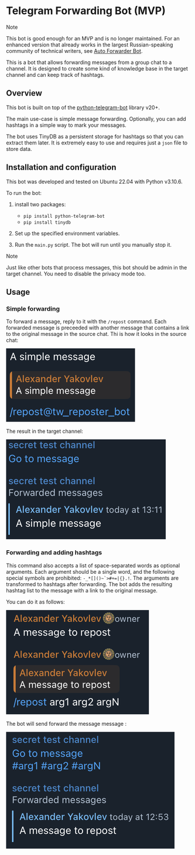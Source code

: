 # Telegram Forwarding Bot (MVP)

> [!NOTE]
> This bot is good enough for an MVP and is no longer maintained. For an enhanced version that already works in the largest Russian-speaking community of technical writers, see [Auto Forwarder Bot](https://github.com/AlexJameson/auto-forwarder-bot).

This is a bot that allows forwarding messages from a group chat to a channel. It is designed to create some kind of knowledge base in the target channel and can keep track of hashtags.

## Overview

This bot is built on top of the [python-telegram-bot](https://github.com/python-telegram-bot/python-telegram-bot) library v20+.

The main use-case is simple message forwarding. Optionally, you can add hashtags in a simple way to mark your messages.

The bot uses TinyDB as a persistent storage for hashtags so that you can extract them later. It is extremely easy to use and requires just a `json` file to store data.

## Installation and configuration

This bot was developed and tested on Ubuntu 22.04 with Python v3.10.6.

To run the bot:

1. install two packages:

   * `pip install python-telegram-bot`
   * `pip install tinydb`

2. Set up the specified environment variables. 

3. Run the `main.py` script. The bot will run until you manually stop it.

> [!NOTE]
> Just like other bots that process messages, this bot should be admin in the target channel. You need to disable the privacy mode too.

## Usage

### Simple forwarding

To forward a message, reply to it with the `/repost` command. Each forwarded message is preceeded with another message that contains a link to the original message in the source chat. Thi is how it looks in the source chat:

![Alt text](assets/before-wo.png)

The result in the target channel:

![Alt text](assets/after-wo.png)

### Forwarding and adding hashtags

This command also accepts a list of space-separated words as optional arguments. Each argument should be a single word, and the following special symbols are prohibited: ```-_*[]()~`>#+=|{}.!```. The arguments are transformed to hashtags after forwarding. The bot adds the resulting hashtag list to the message with a link to the original message.

You can do it as follows:

![Source chat with args](assets/before.png)

The bot will send forward the message message :

![Target channel with args](assets/after.png)
